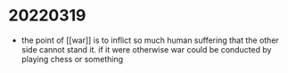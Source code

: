# 20220319

-   the point of [[war]] is to inflict so much human suffering that the other side cannot stand it. if it were otherwise war could be conducted by playing chess or something


